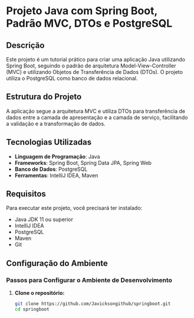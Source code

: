 # Projeto Java com Spring Boot, Padrão MVC, DTOs e PostgreSQL

## Descrição
Este projeto é um tutorial prático para criar uma aplicação Java utilizando Spring Boot, seguindo o padrão de arquitetura Model-View-Controller (MVC) e utilizando Objetos de Transferência de Dados (DTOs). O projeto utiliza o PostgreSQL como banco de dados relacional.

## Estrutura do Projeto
A aplicação segue a arquitetura MVC e utiliza DTOs para transferência de dados entre a camada de apresentação e a camada de serviço, facilitando a validação e a transformação de dados.

## Tecnologias Utilizadas
- **Linguagem de Programação**: Java
- **Frameworks**: Spring Boot, Spring Data JPA, Spring Web
- **Banco de Dados**: PostgreSQL
- **Ferramentas**: IntelliJ IDEA, Maven

## Requisitos
Para executar este projeto, você precisará ter instalado:
- Java JDK 11 ou superior
- IntelliJ IDEA
- PostgreSQL
- Maven
- Git

## Configuração do Ambiente
### Passos para Configurar o Ambiente de Desenvolvimento

1. **Clone o repositório:**
   ```bash
   git clone https://github.com/Javicksongithub/springboot.git
   cd springboot

